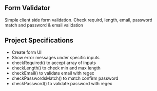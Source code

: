 ## Form Validator

Simple client side form validation. Check requird, length, email, password match and password & email validation

## Project Specifications

- Create form UI
- Show error messages under specific inputs
- checkRequired() to accept array of inputs
- checkLength() to check min and max length
- checkEmail() to validate email with regex
- checkPasswordsMatch() to match confirm password
- checkPassword() to validate password with regex
